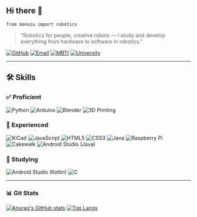 ## Hi there 👋  

`from monozu import robotics`

> "Robotics for people, creative robots — I study and develop everything from hardware to software in robotics."

[![GitHub](https://img.shields.io/badge/GitHub-100000?style=flat&logo=github&logoColor=white)](https://github.com/monozu-deving)
[![Email](https://img.shields.io/badge/Email-Contact-blue?style=flat&logo=gmail&logoColor=white)](mailto:monozu.deving@gmail.com)
[![MBTI](https://img.shields.io/badge/MBTI-INTJ-8E44AD?style=flat)]()
[![University](https://img.shields.io/badge/Sejong_University-A31F34?style=flat&logo=academia&logoColor=white)]()

---

## 🛠️ Skills

### ✅ Proficient

![Python](https://img.shields.io/badge/Python-3776AB?style=flat&logo=python&logoColor=white)
![Arduino](https://img.shields.io/badge/Arduino-00979D?style=flat&logo=arduino&logoColor=white)
![Blender](https://img.shields.io/badge/Blender-F5792A?style=flat&logo=blender&logoColor=white)
![3D Printing](https://img.shields.io/badge/3D_Printing-FF6F00?style=flat&logo=open3d&logoColor=white)

### 🔷 Experienced

![KiCad](https://img.shields.io/badge/KiCad-314CB6?style=flat&logo=kicad&logoColor=white)
![JavaScript](https://img.shields.io/badge/JavaScript-F7DF1E?style=flat&logo=javascript&logoColor=black)
![HTML5](https://img.shields.io/badge/HTML5-E34F26?style=flat&logo=html5&logoColor=white)
![CSS3](https://img.shields.io/badge/CSS3-1572B6?style=flat&logo=css3&logoColor=white)
![Java](https://img.shields.io/badge/Java-007396?style=flat&logo=openjdk&logoColor=white)
![Raspberry Pi](https://img.shields.io/badge/Raspberry_Pi-A22846?style=flat&logo=raspberrypi&logoColor=white)
![Cakewalk](https://img.shields.io/badge/Cakewalk-F5792A?style=flat&logo=bandlab&logoColor=white)
![Android Studio (Java)](https://img.shields.io/badge/Android_Studio-3DDC84?style=flat&logo=android&logoColor=white)

### 🧪 Studying

![Android Studio (Kotlin)](https://img.shields.io/badge/Kotlin-7F52FF?style=flat&logo=kotlin&logoColor=white)
![C](https://img.shields.io/badge/C-00599C?style=flat&logo=c&logoColor=white)

---

### 📊 Git Stats  

[![Anurag's GitHub stats](https://github-readme-stats.vercel.app/api?username=monozu-deving&show_icons=true&theme=one_dark_pro&rank_icon=github)](https://github.com/anuraghazra/github-readme-stats)
[![Top Langs](https://github-readme-stats.vercel.app/api/top-langs/?username=monozu-deving&layout=compact&theme=one_dark_pro)](https://github.com/anuraghazra/github-readme-stats)

<!--
**monozu-deving/monozu-deving** is a ✨ _special_ ✨ repository because its `README.md` (this file) appears on your GitHub profile.

Here are some ideas to get you started:

- 🔭 I’m currently working on ...
- 🌱 I’m currently learning ...
- 👯 I’m looking to collaborate on ...
- 🤔 I’m looking for help with ...
- 💬 Ask me about ...
- 📫 How to reach me: ...
- 😄 Pronouns: ...
- ⚡ Fun fact: ...
-->
